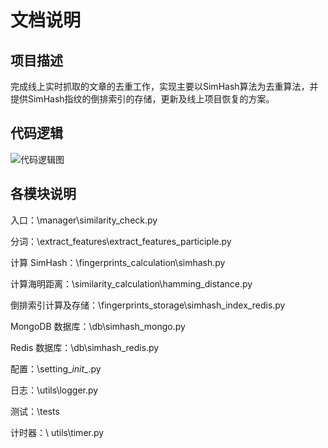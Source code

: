 # 文档说明

## 项目描述

完成线上实时抓取的文章的去重工作，实现主要以SimHash算法为去重算法，并提供SimHash指纹的倒排索引的存储，更新及线上项目恢复的方案。

## 代码逻辑

![代码逻辑图](https://raw.githubusercontent.com/ZouJoshua/image/png/20181105154132.png)

## 各模块说明
入口：\manager\similarity_check.py

分词：\extract_features\extract_features_participle.py

计算 SimHash：\fingerprints_calculation\simhash.py

计算海明距离：\similarity_calculation\hamming_distance.py

倒排索引计算及存储：\fingerprints_storage\simhash_index_redis.py

MongoDB 数据库：\db\simhash_mongo.py

Redis 数据库：\db\simhash_redis.py

配置：\setting\__init__.py

日志：\utils\logger.py

测试：\tests

计时器：\ utils\timer.py
